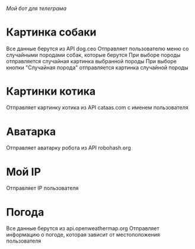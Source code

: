 ###### Мой бот для телеграма
# Картинка собаки
Все данные берутся из API dog.ceo
Отправляет пользователю меню со случайными породами собак, которые берутся
При выборе породы отправляется случайная картинка выбранной породы
При выборе кнопки "Случайная порода" отправляется картинка случайной породы
# Картинки котика
Отправляет картинку котика из API cataas.com с именем пользователя
# Аватарка
Отправляет аватарку робота из API robohash.org
# Мой IP
Отправляет IP пользователя
# Погода
Все данные берутся из api.openweathermap.org
Отправляет информацию о погоде, которая зависит от местоположения пользователя

